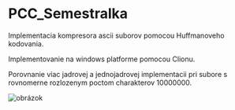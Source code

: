 # PCC_Semestralka

Implementacia kompresora ascii suborov pomocou Huffmanoveho kodovania.

Implementovanie na windows platforme pomocou Clionu.



Porovnanie viac jadrovej a jednojadrovej implementacii pri subore s rovnomerne rozlozenym poctom charakterov 10000000.

![obrázok](https://user-images.githubusercontent.com/87422929/195101685-3b7544fc-eff6-4e4b-b1f7-d5a399d3b55b.png)
